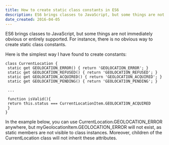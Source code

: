 ```yaml
---
title: How to create static class constants in ES6
description: ES6 brings classes to JavaScript, but some things are not immediately obvious or entirely supported. For instance, there is no obvious way to create static class constants.
date_created: 2016-04-05
---
```


ES6 brings classes to JavaScript, but some things are not immediately obvious or entirely supported. For instance, there is no obvious way to create static class constants.

Here is the simplest way I have found to create constants:

```
class CurrentLocation {
 static get GEOLOCATION_ERROR() { return 'GEOLOCATION_ERROR'; }
 static get GEOLOCATION_REFUSED() { return 'GEOLOCATION_REFUSED'; }
 static get GEOLOCATION_ACQUIRED() { return 'GEOLOCATION_ACQUIRED'; }
 static get GEOLOCATION_PENDING() { return 'GEOLOCATION_PENDING'; }

 ...

 function isValid(){
 return this.status === CurrentLocationItem.GEOLOCATION_ACQUIRED
 }
}

```

In the example below, you can use CurrentLocation.GEOLOCATION_ERROR anywhere, but myGeolocationItem.GEOLOCATION_ERROR will not exist, as static members are not visible to class instances. Moreover, children of the CurrentLocation class will not inherit these attributes.

